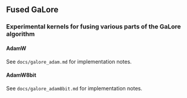 ## Fused GaLore

### Experimental kernels for fusing various parts of the GaLore algorithm

#### AdamW

See `docs/galore_adam.md` for implementation notes.

#### AdamW8bit

See `docs/galore_adam8bit.md` for implementation notes.
